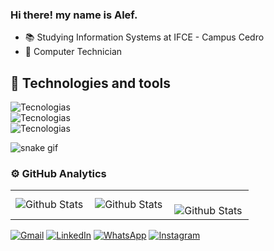 
### Hi there! my name is Alef.
- 📚 Studying Information Systems at IFCE - Campus Cedro
- 💼 Computer Technician

## 🚀 Technologies and tools
![Tecnologias](https://skillicons.dev/icons?i=java,spring,maven,postgres,mysql)
<br>
![Tecnologias](https://skillicons.dev/icons?i=git,github,docker,idea,vscode)
<br>
![Tecnologias](https://skillicons.dev/icons?i=html,css,js,react)


![snake gif](https://github.com/alefmoreira/alefmoreira/blob/output/github-contribution-grid-snake.svg)

### ⚙️ GitHub Analytics

<table>
  <tr>
    <td>
      <img
        align="left"
        src="https://github-readme-stats.vercel.app/api?username=alefmoreira&theme=dark&hide_border=false&include_all_commits=true"
        alt="Github Stats"
      />
    </td>
    <td>
      <img
        align="left"
        src="https://github-readme-stats.vercel.app/api/top-langs/?username=alefmoreira&theme=dark&hide_border=false&include_all_commits=true&count_private=true&layout=compact"
        alt="Github Stats"
      />
    </td>
    <td>
      <br />
      <img
        align="left"
        src="https://github-readme-streak-stats.herokuapp.com/?user=alefmoreira&theme=dark&hide_border=false"
        alt="Github Stats"
      />
    </td>
  </tr>
</table>





<p align="left">
  <a href="#" title="Gmail">
  <img src="https://img.shields.io/badge/-Gmail-FF0000?style=flat-square&labelColor=FF0000&logo=gmail&logoColor=white&alefgouveia17@gmail.com" alt="Gmail"/></a>
  <a href="#" title="LinkedIn">
  <img src="https://img.shields.io/badge/-Linkedin-0e76a8?style=flat-square&logo=Linkedin&logoColor=white&www.linkedin.com/in/alefmoreira77" alt="LinkedIn"/></a>
  <a href="#" title="WhatsApp">
  <img src="https://img.shields.io/badge/-WhatsApp-25d366?style=flat-square&labelColor=25d366&logo=whatsapp&logoColor=white&https://wa.me/998419658" alt="WhatsApp"/></a>
  <a href="#" title="Instagram">
  <img src="https://img.shields.io/badge/-Instagram-DF0174?style=flat-square&labelColor=DF0174&logo=instagram&logoColor=white&https://www.instagram.com/alefmoreiira" alt="Instagram"/></a>
</p>
 
